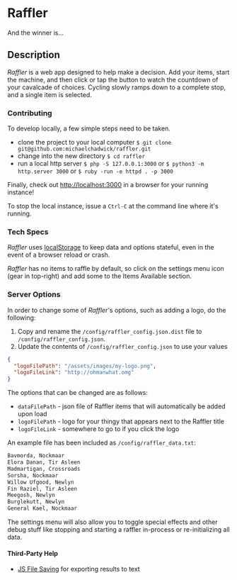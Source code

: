 # Raffler

And the winner is...

## Description

*Raffler* is a web app designed to help make a decision. Add your items, start the machine, and then click or tap the button to watch the countdown of your cavalcade of choices. Cycling slowly ramps down to a complete stop, and a single item is selected.

### Contributing

To develop locally, a few simple steps need to be taken.

* clone the project to your local computer
`$ git clone git@github.com:michaelchadwick/raffler.git`
* change into the new directory
`$ cd raffler`
* run a local http server
`$ php -S 127.0.0.1:3000` or `$ python3 -m http.server 3000` or `$ ruby -run -e httpd . -p 3000`

Finally, check out [http://localhost:3000](http://localhost:3000) in a browser for your running instance!

To stop the local instance, issue a `Ctrl-C` at the command line where it's running.

### Tech Specs

*Raffler* uses [localStorage](https://developer.mozilla.org/en-US/docs/Web/API/Window/localStorage) to keep data and options stateful, even in the event of a browser reload or crash.

*Raffler* has no items to raffle by default, so click on the settings menu icon (gear in top-right) and add some to the Items Available section.

### Server Options

In order to change some of *Raffler*'s options, such as adding a logo, do the following:

  1. Copy and rename the `/config/raffler_config.json.dist` file to `/config/raffler_config.json`.
  2. Update the contents of `/config/raffler_config.json` to use your values

```json
{
  "logoFilePath": "/assets/images/my-logo.png",
  "logoFileLink": "http://ohmanwhat.omg"
}
```

The options that can be changed are as follows:

* `dataFilePath` - json file of Raffler items that will automatically be added upon load
* `logoFilePath` - logo for your thingy that appears next to the Raffler title
* `logoFileLink` - somewhere to go to if you click the logo

An example file has been included as `/config/raffler_data.txt`:

```txt
Bavmorda, Nockmaar
Elora Danan, Tir Asleen
Madmartigan, Crossroads
Sorsha, Nockmaar
Willow Ufgood, Newlyn
Fin Raziel, Tir Asleen
Meegosh, Newlyn
Burglekutt, Newlyn
General Kael, Nockmaar
```

The settings menu will also allow you to toggle special effects and other debug stuff like stopping and starting a raffler in-process or re-initializing all data.

#### Third-Party Help

* [JS File Saving](https://github.com/eligrey/FileSaver.js) for exporting results to text
